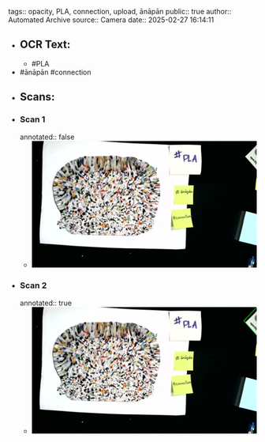 tags:: opacity, PLA, connection, upload, ānāpān
public:: true
author:: Automated Archive
source:: Camera
date:: 2025-02-27 16:14:11

- ## OCR Text:
	- #PLA
- #ānāpān
   #connection
- ## Scans:
- ### Scan 1
  annotated:: false
	- ![./assets/scans/2025-02-27T16-14-11-5795.jpg](./assets/scans/2025-02-27T16-14-11-5795.jpg)
- ### Scan 2
  annotated:: true
	- ![./assets/scans/2025-02-27T16-14-11-6024.jpg](./assets/scans/2025-02-27T16-14-11-6024.jpg)